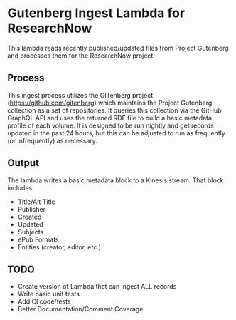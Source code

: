 # Gutenberg Ingest Lambda for ResearchNow
This lambda reads recently published/updated files from Project Gutenberg and processes them for the ResearchNow project.

## Process
This ingest process utilizes the GITenberg project (https://github.com/gitenberg) which maintains the Project Gutenberg collection as a set of repositories. It queries this collection via the GitHub GraphQL API and uses the returned RDF file to build a basic metadata profile of each volume. It is designed to be run nightly and get records updated
in the past 24 hours, but this can be adjusted to run as frequently (or infrequently) as necessary.

## Output
The lambda writes a basic metadata block to a Kinesis stream. That block includes:
- Title/Alt Title
- Publisher
- Created
- Updated
- Subjects
- ePub Formats
- Entities (creator, editor, etc.)

## TODO
- Create version of Lambda that can ingest ALL records
- Write basic unit tests
- Add CI code/tests
- Better Documentation/Comment Coverage
